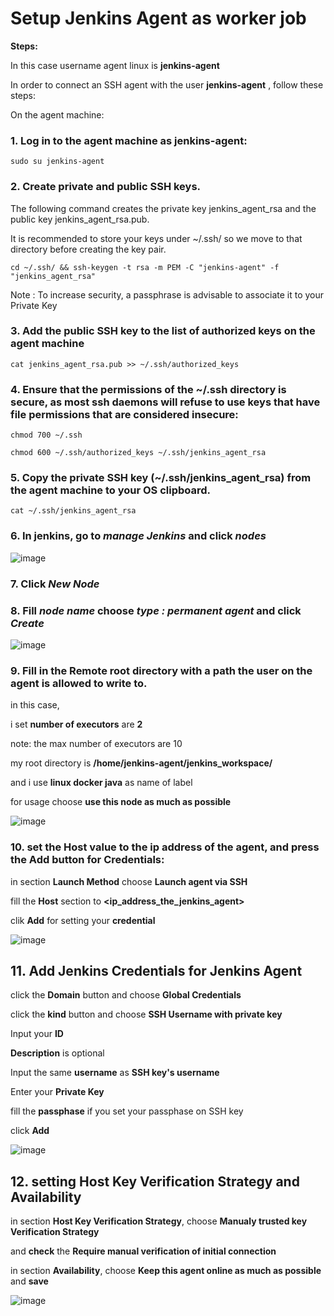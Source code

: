 # Setup Jenkins Agent as worker job

**Steps:**

In this case username agent linux is **jenkins-agent**

In order to connect an SSH agent with the user **jenkins-agent** , follow these steps:

On the agent machine:

### 1.	Log in to the agent machine as **jenkins-agent**:
```
sudo su jenkins-agent
```

### 2.	Create private and public SSH keys. 

The following command creates the private key jenkins_agent_rsa and the public key jenkins_agent_rsa.pub. 

It is recommended to store your keys under ~/.ssh/ so we move to that directory before creating the key pair.
```
cd ~/.ssh/ && ssh-keygen -t rsa -m PEM -C "jenkins-agent" -f "jenkins_agent_rsa"
```

Note : To increase security, a passphrase is advisable to associate it to your Private Key

### 3.	Add the public SSH key to the list of authorized keys on the agent machine
```
cat jenkins_agent_rsa.pub >> ~/.ssh/authorized_keys
```

### 4.	Ensure that the permissions of the ~/.ssh directory is secure, as most ssh daemons will refuse to use keys that have file permissions that are considered insecure:
```
chmod 700 ~/.ssh
```
```
chmod 600 ~/.ssh/authorized_keys ~/.ssh/jenkins_agent_rsa
```

### 5.	Copy the private SSH key (~/.ssh/jenkins_agent_rsa) from the agent machine to your OS clipboard.
```
cat ~/.ssh/jenkins_agent_rsa
```

### 6.  In jenkins, go to *manage Jenkins* and click *nodes*

![image](https://github.com/fakhriyfasya/documentation/assets/67684999/e8a4ede9-ac43-4d93-a503-4b017eeb6ced)

### 7.  Click *New Node* 

### 8.  Fill *node name* choose *type : permanent agent* and click *Create*

![image](https://github.com/fakhriyfasya/documentation/assets/67684999/85364c9a-4f9d-40eb-a552-bcd2fdc4c950)

### 9.	Fill in the Remote root directory with a path the user on the agent is allowed to write to.
in this case,

i set **number of executors** are **2**

note: the max number of executors are 10

my root directory is **/home/jenkins-agent/jenkins_workspace/**

and i use **linux docker java** as name of label

for usage choose **use this node as much as possible**

![image](https://github.com/fakhriyfasya/documentation/assets/67684999/55be6220-e30f-4586-97d8-8556cdebeafa)

### 10. set the Host value to the ip address of the agent, and press the Add button for Credentials:
in section **Launch Method** choose **Launch agent via SSH**

fill the **Host** section to **<ip_address_the_jenkins_agent>** 

clik **Add** for setting your **credential**

![image](https://github.com/fakhriyfasya/documentation/assets/67684999/2fa803a8-0c89-4055-8536-e15466b8407b)

## 11.  Add Jenkins Credentials for Jenkins Agent

click the **Domain** button and choose **Global Credentials** 

click the **kind** button and choose **SSH Username with private key**

Input your **ID**

**Description** is optional

Input the same **username** as **SSH key's username**

Enter your **Private Key**

fill the **passphase** if you set your passphase on SSH key

click **Add** 

![image](https://github.com/fakhriyfasya/documentation/assets/67684999/81e77cad-90c5-4bcf-b54e-295e72af14be)

## 12.  setting **Host Key Verification Strategy** and **Availability**

in section **Host Key Verification Strategy**, choose **Manualy trusted key Verification Strategy**

and **check** the **Require manual verification of initial connection**

in section **Availability**, choose **Keep this agent online as much as possible** and **save**

![image](https://github.com/fakhriyfasya/documentation/assets/67684999/cd084c1a-f05b-4b4d-b6f7-b1b20382eb5f)


